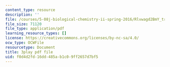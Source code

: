 ```yaml
---
content_type: resource
description: ''
file: /courses/5-08j-biological-chemistry-ii-spring-2016/Rlvwagd2BmY_transcript.pdf
file_size: 71120
file_type: application/pdf
learning_resource_types: []
license: https://creativecommons.org/licenses/by-nc-sa/4.0/
ocw_type: OCWFile
resourcetype: Document
title: 3play pdf file
uid: f0d4d2fd-16dd-485a-b1c0-9ff2657d7bf5
---
```

